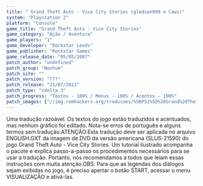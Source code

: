 ```yaml
---
title: " Grand Theft Auto - Vice City Stories (gledson999 e Caws)"
system: "Playstation 2"
platform: "Console"
game_title: "Grand Theft Auto - Vice City Stories"
game_category: "Ação / Aventura"
game_players: "1"
game_developer: "Rockstar Leeds"
game_publisher: "Rockstar Games"
game_release_date: "05/05/2007"
patch_author: "undefined"
patch_group: "Nenhum"
patch_site: ""
patch_version: "???"
patch_release: "21/07/2011"
patch_type: "xdelta 3"
patch_progress: "Textos - 100% / Menus - 100% / Acentos - 100%"
patch_images: ["//img.romhackers.org/traducoes/%5BPS2%5D%20Grand%20Theft%20Auto%20-%20Vice%20City%20Stories%20-%20gledson999%20e%20Caws%20-%201.jpg","//img.romhackers.org/traducoes/%5BPS2%5D%20Grand%20Theft%20Auto%20-%20Vice%20City%20Stories%20-%20gledson999%20e%20Caws%20-%202.jpg","//img.romhackers.org/traducoes/%5BPS2%5D%20Grand%20Theft%20Auto%20-%20Vice%20City%20Stories%20-%20gledson999%20e%20Caws%20-%203.jpg"]
---
```

Uma tradução razoável. Os textos do jogo estão traduzidos e acentuados, mas nenhum gráfico foi editado. Nota-se erros de português e alguns termos sem tradução.ATENÇÃO:Esta tradução deve ser aplicada no arquivo ENGLISH.GXT da imagem de DVD da versão americana (SLUS-21590) do jogo Grand Theft Auto - Vice City Stories. Um tutorial ilustrado acompanha o pacote e explica passo-a-passo os procedimentos necessários para se usar a tradução. Portanto, nós recomendamos a todos que leiam essas instruções com muita atenção.OBS: Para que as legendas dos diálogos sejam exibidas no jogo, é preciso apertar o botão START, acessar o menu VISUALIZAÇÃO e ativá-las.